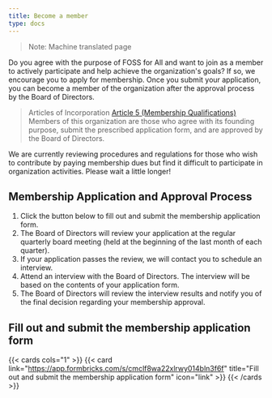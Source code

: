 ```yaml
---
title: Become a member
type: docs
---
```


> Note: Machine translated page

Do you agree with the purpose of FOSS for All and want to join as a member to actively participate and help achieve the organization's goals? 
If so, we encourage you to apply for membership. Once you submit your application, you can become a member of the organization after the approval process by the Board of Directors.

> Articles of Incorporation [Article 5 (Membership Qualifications)](/disclosures/legal/articles-of-incorporation/#%ec%a0%9c5%ec%a1%b0-%ed%9a%8c%ec%9b%90%ec%9d%98-%ec%9e%90%ea%b2%a9)  
> Members of this organization are those who agree with its founding purpose, submit the prescribed application form, and are approved by the Board of Directors.

We are currently reviewing procedures and regulations for those who wish to contribute by paying membership dues but find it difficult to participate in organization activities. Please wait a little longer!

## Membership Application and Approval Process

1. Click the button below to fill out and submit the membership application form.
2. The Board of Directors will review your application at the regular quarterly board meeting (held at the beginning of the last month of each quarter).
3. If your application passes the review, we will contact you to schedule an interview.
4. Attend an interview with the Board of Directors. The interview will be based on the contents of your application form.
5. The Board of Directors will review the interview results and notify you of the final decision regarding your membership approval.

## Fill out and submit the membership application form
{{< cards cols="1" >}}
  {{< card link="https://app.formbricks.com/s/cmclf8wa22xlrwy014bln3f6f" title="Fill out and submit the membership application form" icon="link" >}}
{{< /cards >}}